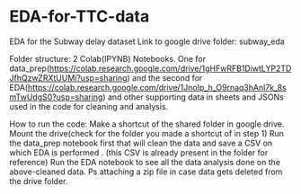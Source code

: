 # EDA-for-TTC-data


EDA for the Subway delay dataset
Link to google drive folder: subway_eda

Folder structure: 2 Colab(IPYNB) Notebooks. One for data_prep(https://colab.research.google.com/drive/1gHFwRFB1DiwtLYP2TDJfhQzwZRXtUUMi?usp=sharing) and the second for EDA(https://colab.research.google.com/drive/1JnoIp_h_O9rnaq3hAnl7k_8smTwUdgS0?usp=sharing)
and other supporting data in sheets and JSONs used in the code for cleaning and analysis.

How to run the code:
Make a shortcut of the shared folder in google drive.
Mount the drive(check for the folder you made a shortcut of in step 1) Run the data_prep notebook first that will clean the data and save a CSV on which EDA is performed . (this CSV is already present in the folder for reference)
Run the EDA notebook to see all the data analysis done on the above-cleaned data.
Ps attaching a zip file in case data gets deleted from the drive folder.

